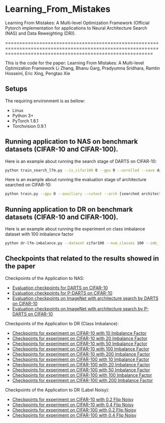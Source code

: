 # Learning_From_Mistakes
Learning From Mistakes: A Multi-level Optimization Framework (Official Pytorch implementation for applications to Neural Architecture Search (NAS) and Data Reweighting (DR)).


================================================================================================================================================================


This is the code for the paper:
Learning From Mistakes: A Multi-level Optimization Framework 
Li Zhang, Bhanu Garg, Pradyumna Sridhara, Ramtin Hosseini, Eric Xing, Pengtao Xie 


## Setups
The requiring environment is as bellow:  

- Linux 
- Python 3+
- PyTorch 1.8.1 
- Torchvision 0.9.1


## Running application to NAS on benchmark datasets (CIFAR-10 and CIFAR-100).
Here is an example about running the search stage of DARTS on CIFAR-10:
```bash
python train_search_lfm.py --is_cifar100 0 --gpu 0 --unrolled --save darts-cifar10
```

Here is an example about running the evaluation stage of architecture searched on CIFAR-10:
```bash
python train.py --gpu 0 --auxiliary --cutout --arch [searched architecture]
```

## Running application to DR on benchmark datasets (CIFAR-10 and CIFAR-100).
Here is an example about running the experiment on class imbalance dataset with 100 imbalance factor
```bash
python dr-lfm-imbalance.py --dataset cifar100 --num_classes 100 --imb_factor 0.01
```

## Checkpoints that related to the results showed in the paper

Checkpoints of the Application to NAS:

- [Evaluation checkpoints for DARTS on CIFAR-10](https://drive.google.com/file/d/1cl4V1JojdQcByVShed5fp9iOvvfg9Qc7/view?usp=share_link)
- [Evaluation checkpoints for P-DARTS on CIFAR-10](https://drive.google.com/file/d/1nl6pmMX5BhwRtAAp0xdgPaEN7V7lEiCF/view?usp=share_link)
- [Evaluation checkpoints on ImageNet with architecture search by DARTS on CIFAR-10](https://drive.google.com/file/d/1LuIJqDy87pB03NpnNMllZwzTjAizR4tW/view?usp=share_link)
- [Evaluation checkpoints on ImageNet with architecture search by P-DARTS on CIFAR-10](https://drive.google.com/file/d/1yj4YGFI5-L6EeVkb1jUD21DsG4aXI5dK/view?usp=share_link)

Checkpoints of the Application to DR (Class Imbalance):

- [Checkpoints for experiment on CIFAR-10 with 10 Imbalance Factor](https://drive.google.com/file/d/1ejRH94NsHPU8PHw_npokAbMgeBU9YoBm/view?usp=share_link)
- [Checkpoints for experiment on CIFAR-10 with 20 Imbalance Factor](https://drive.google.com/file/d/1cl4V1JojdQcByVShed5fp9iOvvfg9Qc7/view?usp=share_link)
- [Checkpoints for experiment on CIFAR-10 with 50 Imbalance Factor](https://drive.google.com/file/d/18hVcsOLkqOVj9gi_i_Fjn0SKExfUW-3r/view?usp=share_link)
- [Checkpoints for experiment on CIFAR-10 with 100 Imbalance Factor](https://drive.google.com/file/d/1EMJQDhd1k9Ld5UXUhysQGIpmFeX4C9j_/view?usp=share_link)
- [Checkpoints for experiment on CIFAR-10 with 200 Imbalance Factor](https://drive.google.com/file/d/1hCk7waLtFcX9aQepXOctf3hx4sGtvEKY/view?usp=share_link)
- [Checkpoints for experiment on CIFAR-100 with 10 Imbalance Factor](https://drive.google.com/file/d/11-rfWYaiabWIF9V6TTBkZSHnEjxOMedc/view?usp=share_link)
- [Checkpoints for experiment on CIFAR-100 with 20 Imbalance Factor](https://drive.google.com/file/d/1dRlPT1zFUq0Ywvq0DnruwYTkjtbWvCnS/view?usp=share_link)
- [Checkpoints for experiment on CIFAR-100 with 50 Imbalance Factor](https://drive.google.com/file/d/1sI0e48nTKwz6A3U9jjQorDDPrpXsFa5w/view?usp=share_link)
- [Checkpoints for experiment on CIFAR-100 with 100 Imbalance Factor](https://drive.google.com/file/d/1s61tttllb-FyL73NegiptU76vMzPeKtq/view?usp=share_link)
- [Checkpoints for experiment on CIFAR-100 with 200 Imbalance Factor](https://drive.google.com/file/d/12SmjnJW2fEWchtGrxGPoisk18T_hhvMH/view?usp=share_link)

Checkpoints of the Application to DR (Label Noisy):

- [Checkpoints for experiment on CIFAR-10 with 0.2 Flip Noisy](https://drive.google.com/file/d/1pWbMvYcmQh5sNTeJNhX2PuYL_fYJw3iO/view?usp=share_link)
- [Checkpoints for experiment on CIFAR-10 with 0.4 Flip Noisy](https://drive.google.com/file/d/1ypU7iGTW1-4jS15ucXuZk_kwsbhpw_h6/view?usp=share_link)
- [Checkpoints for experiment on CIFAR-100 with 0.2 Flip Noisy](https://drive.google.com/file/d/1Ke1t7GYZ5sQT0seVW1L6R5n7qcU3rjex/view?usp=share_link)
- [Checkpoints for experiment on CIFAR-100 with 0.4 Flip Noisy](https://drive.google.com/file/d/1QAQeBFrBcPpCaUuiCit5SSesYzWAZMc0/view?usp=share_link)


